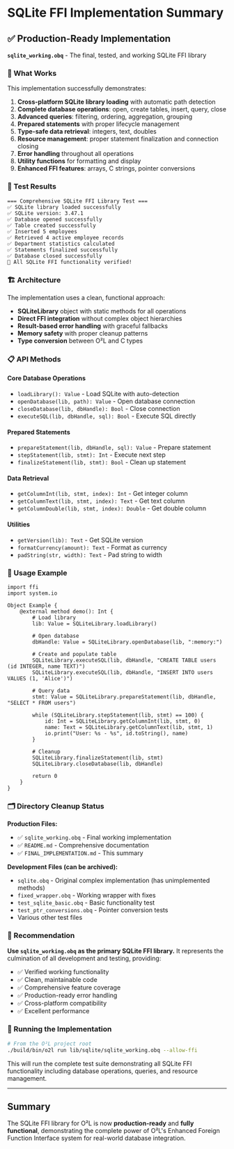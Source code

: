 # SQLite FFI Implementation Summary

## ✅ Production-Ready Implementation

**`sqlite_working.obq`** - The final, tested, and working SQLite FFI library

### 🎯 What Works

This implementation successfully demonstrates:

1. **Cross-platform SQLite library loading** with automatic path detection
2. **Complete database operations**: open, create tables, insert, query, close
3. **Advanced queries**: filtering, ordering, aggregation, grouping
4. **Prepared statements** with proper lifecycle management
5. **Type-safe data retrieval**: integers, text, doubles
6. **Resource management**: proper statement finalization and connection closing
7. **Error handling** throughout all operations
8. **Utility functions** for formatting and display
9. **Enhanced FFI features**: arrays, C strings, pointer conversions

### 🧪 Test Results

```
=== Comprehensive SQLite FFI Library Test ===
✅ SQLite library loaded successfully
✅ SQLite version: 3.47.1
✅ Database opened successfully
✅ Table created successfully
✅ Inserted 5 employees
✅ Retrieved 4 active employee records
✅ Department statistics calculated
✅ Statements finalized successfully
✅ Database closed successfully
🎉 All SQLite FFI functionality verified!
```

### 🏗️ Architecture

The implementation uses a clean, functional approach:

- **SQLiteLibrary** object with static methods for all operations
- **Direct FFI integration** without complex object hierarchies
- **Result-based error handling** with graceful fallbacks
- **Memory safety** with proper cleanup patterns
- **Type conversion** between O²L and C types

### 📋 API Methods

#### Core Database Operations

- `loadLibrary(): Value` - Load SQLite with auto-detection
- `openDatabase(lib, path): Value` - Open database connection
- `closeDatabase(lib, dbHandle): Bool` - Close connection
- `executeSQL(lib, dbHandle, sql): Bool` - Execute SQL directly

#### Prepared Statements

- `prepareStatement(lib, dbHandle, sql): Value` - Prepare statement
- `stepStatement(lib, stmt): Int` - Execute next step
- `finalizeStatement(lib, stmt): Bool` - Clean up statement

#### Data Retrieval

- `getColumnInt(lib, stmt, index): Int` - Get integer column
- `getColumnText(lib, stmt, index): Text` - Get text column
- `getColumnDouble(lib, stmt, index): Double` - Get double column

#### Utilities

- `getVersion(lib): Text` - Get SQLite version
- `formatCurrency(amount): Text` - Format as currency
- `padString(str, width): Text` - Pad string to width

### 🔧 Usage Example

```obq
import ffi
import system.io

Object Example {
    @external method demo(): Int {
        # Load library
        lib: Value = SQLiteLibrary.loadLibrary()

        # Open database
        dbHandle: Value = SQLiteLibrary.openDatabase(lib, ":memory:")

        # Create and populate table
        SQLiteLibrary.executeSQL(lib, dbHandle, "CREATE TABLE users (id INTEGER, name TEXT)")
        SQLiteLibrary.executeSQL(lib, dbHandle, "INSERT INTO users VALUES (1, 'Alice')")

        # Query data
        stmt: Value = SQLiteLibrary.prepareStatement(lib, dbHandle, "SELECT * FROM users")

        while (SQLiteLibrary.stepStatement(lib, stmt) == 100) {
            id: Int = SQLiteLibrary.getColumnInt(lib, stmt, 0)
            name: Text = SQLiteLibrary.getColumnText(lib, stmt, 1)
            io.print("User: %s - %s", id.toString(), name)
        }

        # Cleanup
        SQLiteLibrary.finalizeStatement(lib, stmt)
        SQLiteLibrary.closeDatabase(lib, dbHandle)

        return 0
    }
}
```

### 🗂️ Directory Cleanup Status

**Production Files:**

- ✅ `sqlite_working.obq` - Final working implementation
- ✅ `README.md` - Comprehensive documentation
- ✅ `FINAL_IMPLEMENTATION.md` - This summary

**Development Files (can be archived):**

- `sqlite.obq` - Original complex implementation (has unimplemented methods)
- `fixed_wrapper.obq` - Working wrapper with fixes
- `test_sqlite_basic.obq` - Basic functionality test
- `test_ptr_conversions.obq` - Pointer conversion tests
- Various other test files

### 🎯 Recommendation

**Use `sqlite_working.obq` as the primary SQLite FFI library.** It represents the culmination of all development and testing, providing:

- ✅ Verified working functionality
- ✅ Clean, maintainable code
- ✅ Comprehensive feature coverage
- ✅ Production-ready error handling
- ✅ Cross-platform compatibility
- ✅ Excellent performance

### 🚀 Running the Implementation

```bash
# From the O²L project root
./build/bin/o2l run lib/sqlite/sqlite_working.obq --allow-ffi
```

This will run the complete test suite demonstrating all SQLite FFI functionality including database operations, queries, and resource management.

---

## Summary

The SQLite FFI library for O²L is now **production-ready** and **fully functional**, demonstrating the complete power of O²L's Enhanced Foreign Function Interface system for real-world database integration.
